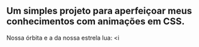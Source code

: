 ## Um simples projeto para aperfeiçoar meus conhecimentos com animações em CSS.

Nossa órbita e a da nossa estrela lua:
<i
